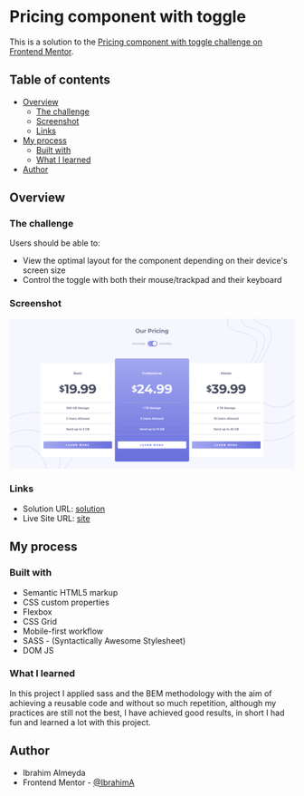 # Pricing component with toggle

This is a solution to the [Pricing component with toggle challenge on Frontend Mentor](https://www.frontendmentor.io/challenges/pricing-component-with-toggle-8vPwRMIC).

## Table of contents

- [Overview](#overview)
  - [The challenge](#the-challenge)
  - [Screenshot](#screenshot)
  - [Links](#links)
- [My process](#my-process)
  - [Built with](#built-with)
  - [What I learned](#what-i-learned)
- [Author](#author)


## Overview

### The challenge

Users should be able to:

- View the optimal layout for the component depending on their device's screen size
- Control the toggle with both their mouse/trackpad and their keyboard


### Screenshot

![](./screenshot/desktop.png)


### Links

- Solution URL: [solution](https://github.com/Ibrahim-003/PricingComponent)
- Live Site URL: [site](https://ibrahim-003.github.io/PricingComponent/)

## My process

### Built with

- Semantic HTML5 markup
- CSS custom properties
- Flexbox
- CSS Grid
- Mobile-first workflow
- SASS - (Syntactically Awesome Stylesheet)
- DOM JS

### What I learned

In this project I applied sass and the BEM methodology with the aim of achieving a reusable code and without so much repetition, although my practices are still not the best, I have achieved good results, in short I had fun and learned a lot with this project.

## Author

- Ibrahim Almeyda
- Frontend Mentor - [@IbrahimA](https://www.frontendmentor.io/profile/Ibrahim-003)

